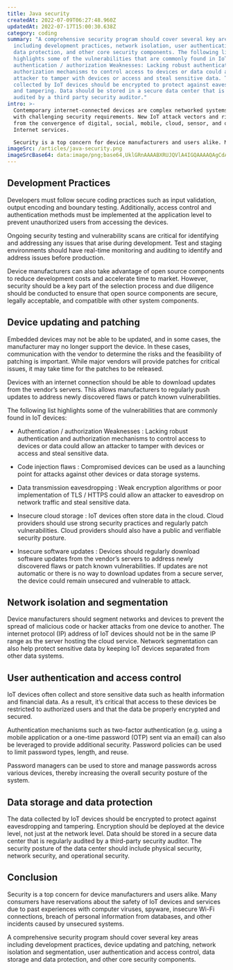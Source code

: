 ```yaml
---
title: Java security
createdAt: 2022-07-09T06:27:48.960Z
updatedAt: 2022-07-17T15:00:30.638Z
category: coding
summary: "A comprehensive security program should cover several key areas
  including development practices, network isolation, user authentication and
  data protection, and other core security components. The following list
  highlights some of the vulnerabilities that are commonly found in IoT devices:
  authentication / authorization Weaknesses: Lacking robust authentication and
  authorization mechanisms to control access to devices or data could allow an
  attacker to tamper with devices or access and steal sensitive data. The data
  collected by IoT devices should be encrypted to protect against eavesdropping
  and tampering. Data should be stored in a secure data center that is regularly
  audited by a third party security auditor."
intro: >-
  Contemporary internet-connected devices are complex networked systems
  with challenging security requirements. New IoT attack vectors and risks arise
  from the convergence of digital, social, mobile, cloud, sensor, and other new
  Internet services. 

  Security is a top concern for device manufacturers and users alike. Many consumers have reservations about the safety of IoT devices and services due to past experiences with computer viruses, spyware, insecure Wi-Fi connections, breach of personal information from databases and other incidents caused by unsecured systems. Security must be addressed from the beginning of each product lifecycle. Each phase requires an appropriate set of security measures to protect data against theft or sabotage as well as insider threats such as malicious insiders or rogue employees with privileged access. A comprehensive security program should cover several key areas including:
imageSrc: /articles/java-security.png
imageSrcBase64: data:image/png;base64,UklGRnAAAABXRUJQVlA4IGQAAAAQAgCdASoKAAoAAUAmJQBOhgigNSTCXaYAAP7+Wf8PKaF66Onp77Yn5V0tl84C4vbhFxXT3nb0p6TO/rShv8BFmVlc3Gh89S+VdXMyUIZNAk6WGfbQP7Gf9/L0OaOpkLsMyfAA
---
```


## Development Practices

Developers must follow secure coding practices such as input validation, output encoding and boundary testing. Additionally, access control and authentication methods must be implemented at the application level to prevent unauthorized users from accessing the devices.

Ongoing security testing and vulnerability scans are critical for identifying and addressing any issues that arise during development. Test and staging environments should have real-time monitoring and auditing to identify and address issues before production.

Device manufacturers can also take advantage of open source components to reduce development costs and accelerate time to market. However, security should be a key part of the selection process and due diligence should be conducted to ensure that open source components are secure, legally acceptable, and compatible with other system components.

## Device updating and patching

Embedded devices may not be able to be updated, and in some cases, the manufacturer may no longer support the device. In these cases, communication with the vendor to determine the risks and the feasibility of patching is important. While major vendors will provide patches for critical issues, it may take time for the patches to be released.

Devices with an internet connection should be able to download updates from the vendor’s servers. This allows manufacturers to regularly push updates to address newly discovered flaws or patch known vulnerabilities.

The following list highlights some of the vulnerabilities that are commonly found in IoT devices:

- Authentication / authorization Weaknesses : Lacking robust authentication and authorization mechanisms to control access to devices or data could allow an attacker to tamper with devices or access and steal sensitive data.

- Code injection flaws : Compromised devices can be used as a launching point for attacks against other devices or data storage systems.

- Data transmission eavesdropping : Weak encryption algorithms or poor implementation of TLS / HTTPS could allow an attacker to eavesdrop on network traffic and steal sensitive data.

- Insecure cloud storage : IoT devices often store data in the cloud. Cloud providers should use strong security practices and regularly patch vulnerabilities. Cloud providers should also have a public and verifiable security posture.

- Insecure software updates : Devices should regularly download software updates from the vendor’s servers to address newly discovered flaws or patch known vulnerabilities. If updates are not automatic or there is no way to download updates from a secure server, the device could remain unsecured and vulnerable to attack.

## Network isolation and segmentation

Device manufacturers should segment networks and devices to prevent the spread of malicious code or hacker attacks from one device to another. The internet protocol (IP) address of IoT devices should not be in the same IP range as the server hosting the cloud service. Network segmentation can also help protect sensitive data by keeping IoT devices separated from other data systems.

## User authentication and access control

IoT devices often collect and store sensitive data such as health information and financial data. As a result, it’s critical that access to these devices be restricted to authorized users and that the data be properly encrypted and secured.

Authentication mechanisms such as two-factor authentication (e.g. using a mobile application or a one-time password (OTP) sent via an email) can also be leveraged to provide additional security. Password policies can be used to limit password types, length, and reuse.

Password managers can be used to store and manage passwords across various devices, thereby increasing the overall security posture of the system.

## Data storage and data protection

The data collected by IoT devices should be encrypted to protect against eavesdropping and tampering. Encryption should be deployed at the device level, not just at the network level. Data should be stored in a secure data center that is regularly audited by a third-party security auditor. The security posture of the data center should include physical security, network security, and operational security.

## Conclusion

Security is a top concern for device manufacturers and users alike. Many consumers have reservations about the safety of IoT devices and services due to past experiences with computer viruses, spyware, insecure Wi-Fi connections, breach of personal information from databases, and other incidents caused by unsecured systems.

A comprehensive security program should cover several key areas including development practices, device updating and patching, network isolation and segmentation, user authentication and access control, data storage and data protection, and other core security components.
